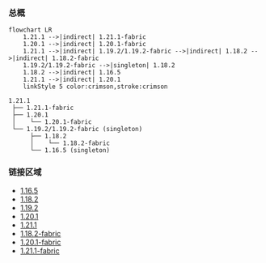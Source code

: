 ### 总概

```mermaid
flowchart LR
    1.21.1 -->|indirect| 1.21.1-fabric
    1.20.1 -->|indirect| 1.20.1-fabric
    1.21.1 -->|indirect| 1.19.2/1.19.2-fabric -->|indirect| 1.18.2 -->|indirect| 1.18.2-fabric
    1.19.2/1.19.2-fabric -->|singleton| 1.18.2
    1.18.2 -->|indirect| 1.16.5
    1.21.1 -->|indirect| 1.20.1
    linkStyle 5 color:crimson,stroke:crimson
```

```
1.21.1
 ├── 1.21.1-fabric
 ├── 1.20.1
 │    └── 1.20.1-fabric
 └── 1.19.2/1.19.2-fabric (singleton)
      ├── 1.18.2
      │    └── 1.18.2-fabric
      └── 1.16.5 (singleton)
```

### 链接区域

- [1.16.5](/projects/1.16/assets/macaws-furniture/mcwfurnitures)
- [1.18.2](/projects/1.18/assets/macaws-furniture/mcwfurnitures)
- [1.19.2](/projects/1.19/assets/macaws-furniture/mcwfurnitures)
- [1.20.1](/projects/1.20/assets/macaws-furniture/mcwfurnitures)
- [1.21.1](/projects/1.21/assets/macaws-furniture/mcwfurnitures)
- [1.18.2-fabric](/projects/1.18-fabric/assets/macaws-furniture/mcwfurnitures)
- [1.20.1-fabric](/projects/1.20-fabric/assets/macaws-furniture/mcwfurnitures)
- [1.21.1-fabric](/projects/1.21-fabric/assets/macaws-furniture/mcwfurnitures)